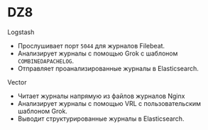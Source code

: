 # DZ8

Logstash
- Прослушивает порт `5044` для журналов Filebeat.
- Анализирует журналы с помощью Grok с шаблоном `COMBINEDAPACHELOG`.
- Отправляет проанализированные журналы в Elasticsearch.

Vector
- Читает журналы напрямую из файлов журналов Nginx
- Анализирует журналы с помощью VRL с пользовательским шаблоном Grok.
- Выводит структурированные журналы в Elasticsearch.